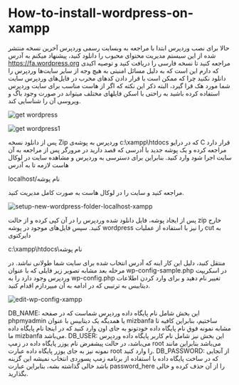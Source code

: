 # How-to-install-wordpress-on-xampp

حالا برای نصب وردپرس ابتدا با مراجعه به وبسایت رسمی وردپرس آخرین نسخه منتشر شده از این سیستم مدیریت محتوای محبوب را دانلود کنید، پیشنهاد میکنم به آدرس https://fa.wordpress.org مراجعه کنید تا نسخه فارسی را دریافت کنید و توصیه اکیدی که دارم این است که به دلیل مسائل امنیتی به هیچ وجه از سایر سایت‌ها وردپرس را دانلود نکنید چرا که ممکن است با قرار دادن کدهای مخرب در فایل‌های وردپرس سایت شما مورد هک قرا گیرد، البته ذکر این نکته که اگر از هاست مناسب برای سایت وردپرس استفاده کرده باشید به راحتی با اسکن فایلهای مختلف میتواند در صورت وجود باگ و ویروسی آن را شناسایی کند.

![get wordpress](https://user-images.githubusercontent.com/119763541/205469063-717b831b-709c-443f-8d6c-265bfb01f508.png)

![get wordpress1](https://user-images.githubusercontent.com/119763541/205469068-56f05800-ad78-4281-a5a6-94f42abe9799.png)

پس از دانلود نسخه Zip وردپرس به پوشه‌ی c:\xampp\htdocs که در درایو C قرار دارد مراجعه کرده و یک پوشه جدید با آدرسی که قصد دارید در مرورگر پس از مراجعه به آن سایت اجرا شود وارد کنید.  بنابراین برای دسترسی به وردپرس و مشاهده سایت در لوکال هاست لازمه تا به آدرس

localhost/نام پوشه


مراجعه کنید و سایت را در لوکال هاست به صورت کامل مدیریت کنید.

![setup-new-wordpress-folder-localhost-xampp](https://user-images.githubusercontent.com/119763541/205469405-c5a6769f-ee1d-49c8-8f9c-17c7ed822345.jpg)

پس از ایجاد پوشه، فایل دانلود شده وردپرس را در آن کپی کرده و از حالت zip خارج کنید. سپس فایل‌های موجود در پوشه wordpress را نیز با استفاده از عملیات cut به دایرکتوی

c:\xampp\htdocs\نام پوشه

منتقل کنید، دلیل این کار اینه که آدرس انتخاب شده برای سایت شما طولانی نباشد. در مرحله بعد مشابه تصویر زیر فایلی که با عنوان wp-config-sample.php در اسکریپت وردپرس وجود دارد را به wp-config.php تغییر نام دهید و برای وارد کردن اطلاعات دیتابیس به ترتیبی که در ادامه به آن میپردازم اقدام کنید.

![edit-wp-config-xampp](https://user-images.githubusercontent.com/119763541/205469907-1304ed4a-0a79-4f68-9a0d-c942c8d2d7d5.jpg)

DB_NAME: این بخش شامل نام پایگاه داده وردپرس شماست که در صفحه phpmyadmin یا همدیگه یک دیتابیس با عنوان mizbanfa ساختیم، بنابراین کافیه تا مشابه نمونه فوق نام پایگاه داده خودتونو به جای اون وارد کنید که در اینجا نام پایگاه داده ما mizbanfa می‌باشد.
DB_USER: این بخش نیز شامل نام کاربر پایگاه داده وردپرس می‌باشد، در حالت پیشفرض نام یوزر پایگاه داده در زمپ root می‌باشد بنابراین مانند نمونه نیز به جای یوزر پایگاه داده عبارت root را وارد کنید.
DB_PASSWORD: از آنجایی که در ساخت پایگاه داده با استفاده از برنامه زمپ پسوردی انتخاب نمیشه این گزینه باشد خالی گذاشته بشه، بنابراین عبارت password_here را از آن حذف کرده و خالی بگذارید.
